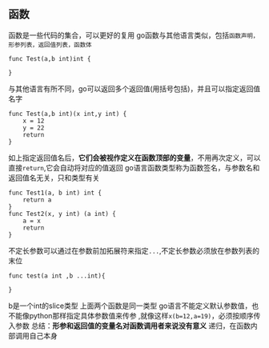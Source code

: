 ## 函数
函数是一些代码的集合，可以更好的复用
go函数与其他语言类似，包括`函数声明，形参列表，返回值列表，函数体`
```
func Test(a,b int)int {

}
```
与其他语言有所不同，go可以返回多个返回值(用括号包括)，并且可以指定返回值名字
```
func Test(a,b int)(x int,y int) {
    x = 12
    y = 22
    return
}
```
如上指定返回值名后，**它们会被视作定义在函数顶部的变量**，不用再次定义，可以直接`return`,它会自动将对应的值返回
go语言函数类型称为函数签名，与参数名和返回值名无关，只和类型有关
```
func Test1(a, b int) int {
	return a
}
func Test2(x, y int) (a int) {
	a = x
	return
}
```
不定长参数可以通过在参数前加拓展符来指定`...`,不定长参数必须放在参数列表的末位
```
func test(a int ,b ...int){

}
```
b是一个int的slice类型
上面两个函数是同一类型
go语言不能定义默认参数值，也不能像python那样指定具体参数值来传参 ,就像这样`x(b=12,a=19)`，必须按顺序传入参数
总结：**形参和返回值的变量名对函数调用者来说没有意义**
递归，在函数内部调用自己本身
